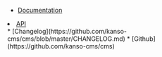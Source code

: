 <!-- _navbar.md -->
* [Documentation](/readme.md)
<li><a href="/api/4.0.0/index.html">API</a></li>
* [Changelog](https://github.com/kanso-cms/cms/blob/master/CHANGELOG.md)
* [Github](https://github.com/kanso-cms/cms)

